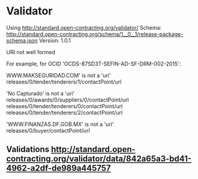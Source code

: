 # Validator

Using http://standard.open-contracting.org/validator/
Schema: http://standard.open-contracting.org/schema/1__0__1/release-package-schema.json
Version: 1.0.1


URI not well formed

For example, for OCID 'OCDS-87SD3T-SEFIN-AD-SF-DRM-002-2015':

WWW.MAKSEGURIDAD.COM' is not a 'uri' 	 	
    releases/0/tender/tenderers/1/contactPoint/url

'No Capturado' is not a 'uri' 	
    releases/0/awards/0/suppliers/0/contactPoint/url
    releases/0/tender/tenderers/0/contactPoint/url
    releases/0/tender/tenderers/2/contactPoint/url

'WWW.FINANZAS.DF.GOB.MX' is not a 'uri' 	
    releases/0/buyer/contactPoint/url


## Validations http://standard.open-contracting.org/validator/data/842a65a3-bd41-4962-a2df-de989a445757

